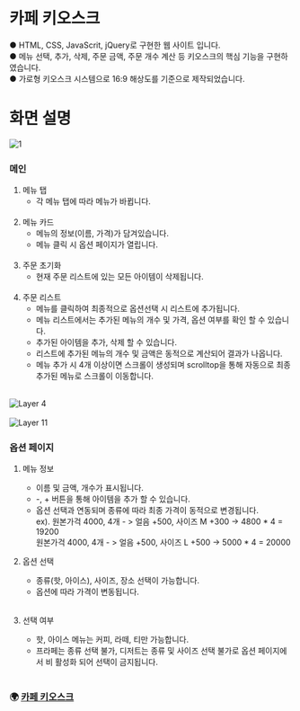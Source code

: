 # 카페 키오스크
● HTML, CSS, JavaScrit, jQuery로 구현한 웹 사이트 입니다.<br>
● 메뉴 선택, 추가, 삭제, 주문 금액, 주문 개수 계산 등 키오스크의 핵심 기능을 구현하였습니다.<br>
● 가로형 키오스크 시스템으로 16:9 해상도를 기준으로 제작되었습니다.<br>
# 화면 설명 #
![1](https://user-images.githubusercontent.com/118651919/221750218-e9d1c843-662c-4817-b7b8-32c4c1c48cc2.png)

### 메인 <br>

1. 메뉴 탭<br>
   - 각 메뉴 탭에 따라 메뉴가 바뀝니다.<br><br> 
2. 메뉴 카드<br>
   - 메뉴의 정보(이름, 가격)가 담겨있습니다.
   - 메뉴 클릭 시 옵션 페이지가 열립니다.<br><br> 
3. 주문 초기화<br>
   - 현재 주문 리스트에 있는 모든 아이템이 삭제됩니다.<br><br>
4. 주문 리스트<br>
   - 메뉴를 클릭하여 최종적으로 옵션선택 시 리스트에 추가됩니다.
   - 메뉴 리스트에서는 추가된 메뉴의 개수 및 가격, 옵션 여부를 확인 할 수 있습니다.
   - 추가된 아이템을 추가, 삭제 할 수 있습니다.
   - 리스트에 추가된 메뉴의 개수 및 금액은 동적으로 계산되어 결과가 나옵니다.
   - 메뉴 추가 시 4개 이상이면 스크롤이 생성되며 scrolltop을 통해 자동으로 최종추가된 메뉴로 스크롤이 이동합니다.<br><br>
   
![Layer 4](https://user-images.githubusercontent.com/118651919/221746205-fca94888-43c1-4f6c-adbd-9c736182c22a.png)<br><br>
![Layer 11](https://user-images.githubusercontent.com/118651919/221745895-b2bd6535-ffb0-4a8b-b417-65f100b46c16.png)<br>

### 옵션 페이지 <br>

1. 메뉴 정보<br>
   - 이름 및 금액, 개수가 표시됩니다.
   - -, + 버튼을 통해 아이템을 추가 할 수 있습니다.
   - 옵션 선택과 연동되며 종류에 따라 최종 가격이 동적으로 변경됩니다.<br>
     ex). 원본가걱 4000, 4개 - > 얼음 +500, 사이즈 M +300 -> 4800 * 4 = 19200<br> 
     원본가걱 4000, 4개 - > 얼음 +500, 사이즈 L +500 -> 5000 * 4 = 20000<br>
     
2. 옵션 선택<br>
   - 종류(핫, 아이스), 사이즈, 장소 선택이 가능합니다.
   - 옵션에 따라 가격이 변동됩니다.<br><br>
   
3. 선택 여부
   - 핫, 아이스 메뉴는 커피, 라떼, 티만 가능합니다.<br>
   - 프라페는 종류 선택 불가, 디저트는 종류 및 사이즈 선택 불가로 옵션 페이지에서 비 활성화 되어 선택이 금지됩니다.<br><br>

### 🌍 [카페 키오스크](https://gomtarus.github.io/Cafe_kiosk/main.html)
